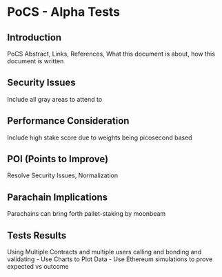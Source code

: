 # PoCS - Alpha Tests

## Introduction

PoCS Abstract, Links, References, What this document is about, how this document is written

## Security Issues

Include all gray areas to attend to

## Performance Consideration

Include high stake score due to weights being picosecond based

## POI (Points to Improve)

Resolve Security Issues, Normalization

## Parachain Implications

Parachains can bring forth pallet-staking by moonbeam

## Tests Results

Using Multiple Contracts and multiple users calling and bonding and validating
	- Use Charts to Plot Data
	- Use Ethereum simulations to prove expected vs outcome